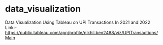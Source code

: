 # data_visualization
Data Visualization Using Tableau on UPI Transactions In 2021 and 2022
Link:- https://public.tableau.com/app/profile/nikhil.ben2488/viz/UPITransactions/Main
